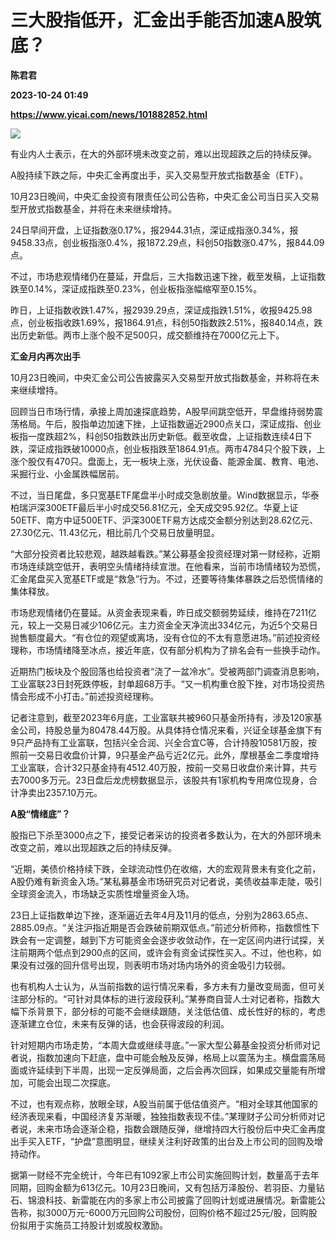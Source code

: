 # 三大股指低开，汇金出手能否加速A股筑底？
**陈君君**

**2023-10-24 01:49**

**https://www.yicai.com/news/101882852.html**

![](https://imgcdn.yicai.com/uppics/slides/2023/10/ac4d2fb5a52a8784f602b7558fde3645.jpg)

有业内人士表示，在大的外部环境未改变之前，难以出现超跌之后的持续反弹。

A股持续下跌之际，中央汇金再度出手，买入交易型开放式指数基金（ETF）。

10月23日晚间，中央汇金投资有限责任公司公告称，中央汇金公司当日买入交易型开放式指数基金，并将在未来继续增持。

24日早间开盘，上证指数涨0.17%，报2944.31点，深证成指涨0.34%，报9458.33点，创业板指涨0.4%，报1872.29点，科创50指数涨0.47%，报844.09点。

不过，市场悲观情绪仍在蔓延，开盘后，三大指数迅速下挫，截至发稿，上证指数跌至0.14%，深证成指跌至0.23%，创业板指涨幅缩窄至0.15%。

昨日，上证指数收跌1.47%，报2939.29点，深证成指跌1.51%，收报9425.98点，创业板指收跌1.69%，报1864.91点，科创50指数跌2.51%，报840.14点，跌出历史新低。两市上涨个股不足500只，成交额维持在7000亿元上下。

**汇金月内再次出手**

10月23日晚间，中央汇金公司公告披露买入交易型开放式指数基金，并称将在未来继续增持。

回顾当日市场行情，承接上周加速探底趋势，A股早间跳空低开，早盘维持弱势震荡格局。午后，股指单边加速下挫，上证指数逼近2900点关口，深证成指、创业板指一度跌超2%，科创50指数跌出历史新低。截至收盘，上证指数连续4日下跌，深证成指跌破10000点，创业板指跌至1864.91点。两市4784只个股下跌，上涨个股仅有470只。盘面上，无一板块上涨，光伏设备、能源金属、教育、电池、采掘行业、小金属跌幅居前。

不过，当日尾盘，多只宽基ETF尾盘半小时成交急剧放量。Wind数据显示，华泰柏瑞沪深300ETF最后半小时成交56.81亿元，全天成交95.92亿。华夏上证50ETF、南方中证500ETF、沪深300ETF易方达成交金额分别达到28.62亿元、27.30亿元、11.43亿元，相比前几个交易日放量明显。

“大部分投资者比较悲观，越跌越看跌。”某公募基金投资经理对第一财经称，近期市场连续跳空低开，表明空头情绪持续宣泄。在他看来，当前市场情绪较为恐慌，汇金尾盘买入宽基ETF或是“救急”行为。不过，还要等待集体暴跌之后恐慌情绪的集体释放。

市场悲观情绪仍在蔓延。从资金表现来看，昨日成交额弱势延续，维持在7211亿元，较上一交易日减少106亿元。主力资金全天净流出334亿元，为近5个交易日抛售额度最大。“有仓位的观望或离场，没有仓位的不太有意愿进场。”前述投资经理称，市场情绪降至冰点，接近年底，仅有部分机构为了排名会有一些换手动作。

近期热门板块及个股回落也给投资者“浇了一盆冷水”。受被两部门调查消息影响，工业富联23日封死跌停板，封单超68万手。“又一机构重仓股下挫，对市场投资热情会形成不小打击。”前述投资经理称。

记者注意到，截至2023年6月底，工业富联共被960只基金所持有，涉及120家基金公司，持股总量为80478.44万股。从具体持仓情况来看，兴证全球基金旗下有9只产品持有工业富联，包括兴全合润、兴全合宜C等，合计持股10581万股，按照前一交易日收盘价计算，9只基金产品亏近2亿元。此外，摩根基金二季度增持工业富联，合计32只基金持有4512.40万股，按前一交易日收盘价来计算，共亏去7000多万元。23日盘后龙虎榜数据显示，该股共有1家机构专用席位现身，合计净卖出2357.10万元。

**A股“情绪底”？**

股指已下杀至3000点之下，接受记者采访的投资者多数认为，在大的外部环境未改变之前，难以出现超跌之后的持续反弹。

“近期，美债价格持续下跌，全球流动性仍在收缩，大的宏观背景未有变化之前，A股仍难有新资金入场。”某私募基金市场研究员对记者说，美债收益率走陡，吸引全球资金流入，市场缺乏实质性增量资金入场。

23日上证指数单边下挫，逐渐逼近去年4月及11月的低点，分别为2863.65点、2885.09点。“关注沪指近期是否会跌破前期双低点。”前述分析师称，指数惯性下跌会有一定调整，越到下方可能资金会逐步收敛动作，在一定区间内进行试探，关注前期两个低点到2900点的区间，或许会有资金试探性买入。不过，他也称，如果没有过强的回升信号出现，则表明市场对场内场外的资金吸引力较弱。

也有机构人士认为，从当前指数的运行情况来看，多方未有力量改变局面，但可关注部分标的。“可针对具体标的进行波段获利。”某券商自营人士对记者称，指数大幅下杀背景下，部分标的可能不会继续跟随，关注低估值、成长性好的标的，考虑逐渐建立仓位，未来有反弹的话，也会获得波段的利润。

针对短期内市场走势，“本周大盘或继续寻底。”一家大型公募基金投资分析师对记者说，指数加速向下赶底，盘中可能会触及反弹，格局上以震荡为主。横盘震荡局面或许延续到下半周，出现一定反弹局面，之后会再次回踩，如果成交量能有所增加，可能会出现二次探底。

不过，也有观点称，放眼全球，A股当前属于低估值资产。“相对全球其他国家的经济表现来看，中国经济复苏渐暖，独独指数表现不佳。”某理财子公司分析师对记者说，未来市场会逐渐企稳，指数会跟随反弹，继增持四大行股份后中央汇金再度出手买入ETF，“护盘”意图明显，继续关注利好政策的出台及上市公司的回购及增持动作。

据第一财经不完全统计，今年已有1092家上市公司实施回购计划，数量高于去年同期，回购金额为613亿元。10月23日晚间，又有包括万泽股份、若羽臣、力量钻石、锦浪科技、新雷能在内的多家上市公司披露了回购计划或进展情况。新雷能公告称，拟3000万元-6000万元回购公司股份，回购价格不超过25元/股，回购股份拟用于实施员工持股计划或股权激励。